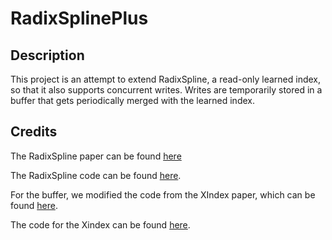 # RadixSplinePlus

## Description
This project is an attempt to extend RadixSpline, a read-only learned index, so that it also supports concurrent writes. Writes are temporarily stored in a buffer that gets periodically merged with the learned index.


## Credits
The RadixSpline paper can be found [here](https://arxiv.org/abs/2004.14541)

The RadixSpline code can be found [here](https://github.com/learnedsystems/radixspline).

For the buffer, we modified the code from the XIndex paper, which can be found [here](https://ipads.se.sjtu.edu.cn/_media/publications/tangppopp20.pdf).

The code for the Xindex can be found [here](https://ipads.se.sjtu.edu.cn:1312/opensource/xindex/-/tree/master/XIndex-R).
